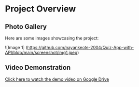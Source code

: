 # Project Overview

## Photo Gallery

Here are some images showcasing the project:

![Image 1] (https://github.com/nayankeote-2004/Quiz-App-with-API/blob/main/screenshot/img1.jpeg)


## Video Demonstration

[Click here to watch the demo video on Google Drive]([https://drive.google.com/file/d/your-file-id/view?usp=sharing](https://drive.google.com/file/d/1-oUMHmwpey3VY24wSg1x2xPoMGnJ36gy/view?usp=sharing))

 
 
